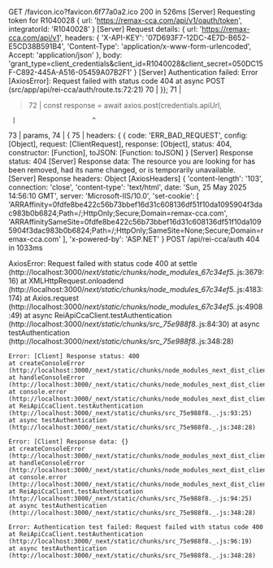 GET /favicon.ico?favicon.6f77a0a2.ico 200 in 526ms
[Server] Requesting token for R1040028 {
url: 'https://remax-cca.com/api/v1/oauth/token',
integratorId: 'R1040028'
}
[Server] Request details: {
url: 'https://remax-cca.com/api/v1',
headers: {
'X-API-KEY': '07D693F7-12DC-4E7D-B652-E5CD38B591B4',
'Content-Type': 'application/x-www-form-urlencoded',
Accept: 'application/json'
},
body: 'grant_type=client_credentials&client_id=R1040028&client_secret=050DC15F-C892-445A-A516-05459A07B2F1'
}
[Server] Authentication failed: Error [AxiosError]: Request failed with status code 404
at async POST (src/app/api/rei-cca/auth/route.ts:72:21)
70 | });
71 |

> 72 | const response = await axios.post(credentials.apiUrl,

     |                     ^

73 | params,
74 | {
75 | headers: { {
code: 'ERR_BAD_REQUEST',
config: [Object],
request: [ClientRequest],
response: [Object],
status: 404,
constructor: [Function],
toJSON: [Function: toJSON]
}
[Server] Response status: 404
[Server] Response data: The resource you are looking for has been removed, had its name changed, or is temporarily unavailable.
[Server] Response headers: Object [AxiosHeaders] {
'content-length': '103',
connection: 'close',
'content-type': 'text/html',
date: 'Sun, 25 May 2025 14:56:10 GMT',
server: 'Microsoft-IIS/10.0',
'set-cookie': [
'ARRAffinity=0fdfe8be422c56b73bbef16d31c608136df51f10da1095904f3dac983b0b6824;Path=/;HttpOnly;Secure;Domain=remax-cca.com',
'ARRAffinitySameSite=0fdfe8be422c56b73bbef16d31c608136df51f10da1095904f3dac983b0b6824;Path=/;HttpOnly;SameSite=None;Secure;Domain=remax-cca.com'
],
'x-powered-by': 'ASP.NET'
}
POST /api/rei-cca/auth 404 in 1033ms

AxiosError: Request failed with status code 400
at settle (http://localhost:3000/_next/static/chunks/node_modules_67c34ef5._.js:3679:16)
at XMLHttpRequest.onloadend (http://localhost:3000/_next/static/chunks/node_modules_67c34ef5._.js:4183:174)
at Axios.request (http://localhost:3000/_next/static/chunks/node_modules_67c34ef5._.js:4908:49)
at async ReiApiCcaClient.testAuthentication (http://localhost:3000/_next/static/chunks/src_75e988f8._.js:84:30)
at async testAuthentication (http://localhost:3000/_next/static/chunks/src_75e988f8._.js:348:28)

    Error: [Client] Response status: 400
    at createConsoleError (http://localhost:3000/_next/static/chunks/node_modules_next_dist_client_8f19e6fb._.js:882:71)
    at handleConsoleError (http://localhost:3000/_next/static/chunks/node_modules_next_dist_client_8f19e6fb._.js:1058:54)
    at console.error (http://localhost:3000/_next/static/chunks/node_modules_next_dist_client_8f19e6fb._.js:1223:57)
    at ReiApiCcaClient.testAuthentication (http://localhost:3000/_next/static/chunks/src_75e988f8._.js:93:25)
    at async testAuthentication (http://localhost:3000/_next/static/chunks/src_75e988f8._.js:348:28)

    Error: [Client] Response data: {}
    at createConsoleError (http://localhost:3000/_next/static/chunks/node_modules_next_dist_client_8f19e6fb._.js:882:71)
    at handleConsoleError (http://localhost:3000/_next/static/chunks/node_modules_next_dist_client_8f19e6fb._.js:1058:54)
    at console.error (http://localhost:3000/_next/static/chunks/node_modules_next_dist_client_8f19e6fb._.js:1223:57)
    at ReiApiCcaClient.testAuthentication (http://localhost:3000/_next/static/chunks/src_75e988f8._.js:94:25)
    at async testAuthentication (http://localhost:3000/_next/static/chunks/src_75e988f8._.js:348:28)

    Error: Authentication test failed: Request failed with status code 400
    at ReiApiCcaClient.testAuthentication (http://localhost:3000/_next/static/chunks/src_75e988f8._.js:96:19)
    at async testAuthentication (http://localhost:3000/_next/static/chunks/src_75e988f8._.js:348:28)
